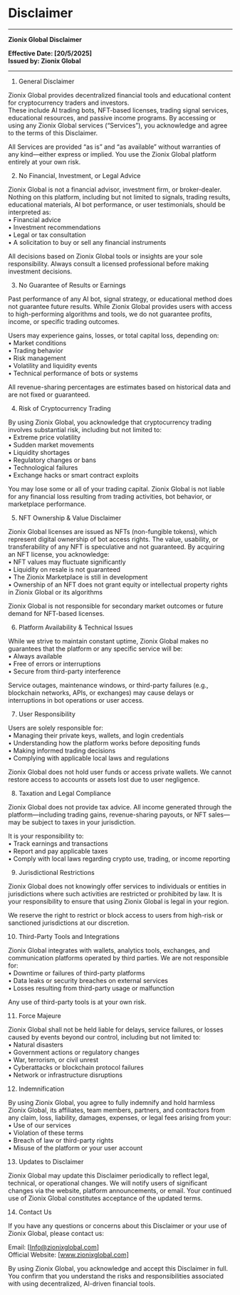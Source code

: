 # Disclaimer

***

**Zionix Global Disclaimer**

**Effective Date: \[20/5/2025]**
\
**Issued by: Zionix Global**

***

1. General Disclaimer

Zionix Global provides decentralized financial tools and educational content for cryptocurrency traders and investors.
\
These include AI trading bots, NFT-based licenses, trading signal services, educational resources, and passive income programs. By accessing or using any Zionix Global services (“Services”), you acknowledge and agree to the terms of this Disclaimer.

All Services are provided “as is” and “as available” without warranties of any kind—either express or implied. You use the Zionix Global platform entirely at your own risk.



2. No Financial, Investment, or Legal Advice

Zionix Global is not a financial advisor, investment firm, or broker-dealer.
\
Nothing on this platform, including but not limited to signals, trading results, educational materials, AI bot performance, or user testimonials, should be interpreted as:
\
• Financial advice
\
• Investment recommendations
\
• Legal or tax consultation
\
• A solicitation to buy or sell any financial instruments

All decisions based on Zionix Global tools or insights are your sole responsibility. Always consult a licensed professional before making investment decisions.



3. No Guarantee of Results or Earnings

Past performance of any AI bot, signal strategy, or educational method does not guarantee future results. While Zionix Global provides users with access to high-performing algorithms and tools, we do not guarantee profits, income, or specific trading outcomes.

Users may experience gains, losses, or total capital loss, depending on:
\
• Market conditions
\
• Trading behavior
\
• Risk management
\
• Volatility and liquidity events
\
• Technical performance of bots or systems

All revenue-sharing percentages are estimates based on historical data and are not fixed or guaranteed.



4. Risk of Cryptocurrency Trading

By using Zionix Global, you acknowledge that cryptocurrency trading involves substantial risk, including but not limited to:
\
• Extreme price volatility
\
• Sudden market movements
\
• Liquidity shortages
\
• Regulatory changes or bans
\
• Technological failures
\
• Exchange hacks or smart contract exploits

You may lose some or all of your trading capital. Zionix Global is not liable for any financial loss resulting from trading activities, bot behavior, or marketplace performance.



5. NFT Ownership & Value Disclaimer

Zionix Global licenses are issued as NFTs (non-fungible tokens), which represent digital ownership of bot access rights. The value, usability, or transferability of any NFT is speculative and not guaranteed. By acquiring an NFT license, you acknowledge:
\
• NFT values may fluctuate significantly
\
• Liquidity on resale is not guaranteed
\
• The Zionix Marketplace is still in development
\
• Ownership of an NFT does not grant equity or intellectual property rights in Zionix Global or its algorithms

Zionix Global is not responsible for secondary market outcomes or future demand for NFT-based licenses.



6. Platform Availability & Technical Issues

While we strive to maintain constant uptime, Zionix Global makes no guarantees that the platform or any specific service will be:
\
• Always available
\
• Free of errors or interruptions
\
• Secure from third-party interference

Service outages, maintenance windows, or third-party failures (e.g., blockchain networks, APIs, or exchanges) may cause delays or interruptions in bot operations or user access.



7. User Responsibility

Users are solely responsible for:
\
• Managing their private keys, wallets, and login credentials
\
• Understanding how the platform works before depositing funds
\
• Making informed trading decisions
\
• Complying with applicable local laws and regulations

Zionix Global does not hold user funds or access private wallets. We cannot restore access to accounts or assets lost due to user negligence.



8. Taxation and Legal Compliance

Zionix Global does not provide tax advice. All income generated through the platform—including trading gains, revenue-sharing payouts, or NFT sales—may be subject to taxes in your jurisdiction.

It is your responsibility to:
\
• Track earnings and transactions
\
• Report and pay applicable taxes
\
• Comply with local laws regarding crypto use, trading, or income reporting



9. Jurisdictional Restrictions

Zionix Global does not knowingly offer services to individuals or entities in jurisdictions where such activities are restricted or prohibited by law. It is your responsibility to ensure that using Zionix Global is legal in your region.

We reserve the right to restrict or block access to users from high-risk or sanctioned jurisdictions at our discretion.



10. Third-Party Tools and Integrations

Zionix Global integrates with wallets, analytics tools, exchanges, and communication platforms operated by third parties. We are not responsible for:
\
• Downtime or failures of third-party platforms
\
• Data leaks or security breaches on external services
\
• Losses resulting from third-party usage or malfunction

Any use of third-party tools is at your own risk.



11. Force Majeure

Zionix Global shall not be held liable for delays, service failures, or losses caused by events beyond our control, including but not limited to:
\
• Natural disasters
\
• Government actions or regulatory changes
\
• War, terrorism, or civil unrest
\
• Cyberattacks or blockchain protocol failures
\
• Network or infrastructure disruptions



12. Indemnification

By using Zionix Global, you agree to fully indemnify and hold harmless Zionix Global, its affiliates, team members, partners, and contractors from any claim, loss, liability, damages, expenses, or legal fees arising from your:
\
• Use of our services
\
• Violation of these terms
\
• Breach of law or third-party rights
\
• Misuse of the platform or your user account



13. Updates to Disclaimer

Zionix Global may update this Disclaimer periodically to reflect legal, technical, or operational changes. We will notify users of significant changes via the website, platform announcements, or email. Your continued use of Zionix Global constitutes acceptance of the updated terms.



14. Contact Us

If you have any questions or concerns about this Disclaimer or your use of Zionix Global, please contact us:

Email: \[Info@zionixglobal.com]
\
Official Website: \[www.zionixglobal.com]



By using Zionix Global, you acknowledge and accept this Disclaimer in full.
\
You confirm that you understand the risks and responsibilities associated with using decentralized, AI-driven financial tools.
